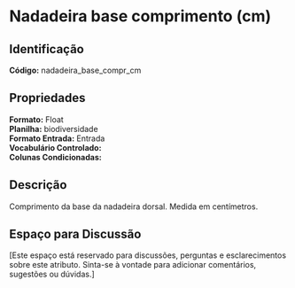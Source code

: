 # Nadadeira base comprimento (cm)

## Identificação
**Código:** nadadeira_base_compr_cm

## Propriedades
**Formato:** Float  
**Planilha:** biodiversidade  
**Formato Entrada:** Entrada  
**Vocabulário Controlado:**   
**Colunas Condicionadas:**   

## Descrição
Comprimento da base da nadadeira dorsal. Medida em centímetros.

## Espaço para Discussão
[Este espaço está reservado para discussões, perguntas e esclarecimentos sobre este atributo. Sinta-se à vontade para adicionar comentários, sugestões ou dúvidas.]
